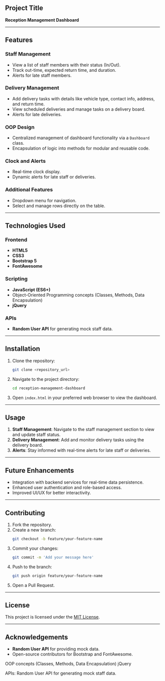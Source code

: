 ## Project Title
**Reception Management Dashboard**

---

## Features

### Staff Management
- View a list of staff members with their status (In/Out).
- Track out-time, expected return time, and duration.
- Alerts for late staff members.

### Delivery Management
- Add delivery tasks with details like vehicle type, contact info, address, and return time.
- View scheduled deliveries and manage tasks on a delivery board.
- Alerts for late deliveries.

### OOP Design
- Centralized management of dashboard functionality via a `Dashboard` class.
- Encapsulation of logic into methods for modular and reusable code.

### Clock and Alerts
- Real-time clock display.
- Dynamic alerts for late staff or deliveries.

### Additional Features
- Dropdown menu for navigation.
- Select and manage rows directly on the table.

---

## Technologies Used

### Frontend
- **HTML5**
- **CSS3**
- **Bootstrap 5**
- **FontAwesome**

### Scripting
- **JavaScript (ES6+)**
- Object-Oriented Programming concepts (Classes, Methods, Data Encapsulation)
- **jQuery**

### APIs
- **Random User API** for generating mock staff data.

---

## Installation
1. Clone the repository:
   ```bash
   git clone <repository_url>
   ```
2. Navigate to the project directory:
   ```bash
   cd reception-management-dashboard
   ```
3. Open `index.html` in your preferred web browser to view the dashboard.

---

## Usage
1. **Staff Management**: Navigate to the staff management section to view and update staff status.
2. **Delivery Management**: Add and monitor delivery tasks using the delivery board.
3. **Alerts**: Stay informed with real-time alerts for late staff or deliveries.

---

## Future Enhancements
- Integration with backend services for real-time data persistence.
- Enhanced user authentication and role-based access.
- Improved UI/UX for better interactivity.

---

## Contributing
1. Fork the repository.
2. Create a new branch:
   ```bash
   git checkout -b feature/your-feature-name
   ```
3. Commit your changes:
   ```bash
   git commit -m 'Add your message here'
   ```
4. Push to the branch:
   ```bash
   git push origin feature/your-feature-name
   ```
5. Open a Pull Request.

---

## License
This project is licensed under the [MIT License](LICENSE).

---

## Acknowledgements
- **Random User API** for providing mock data.
- Open-source contributors for Bootstrap and FontAwesome.


OOP concepts (Classes, Methods, Data Encapsulation)
jQuery

APIs:
Random User API for generating mock staff data.